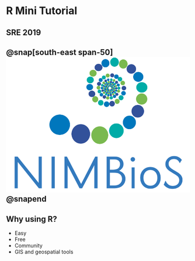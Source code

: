 # R Mini Tutorial

## SRE 2019

@snap[south-east span-50]
![](assets/img/nimbios.png)
@snapend
---

## Why using R?
  - Easy
  - Free
  - Community
  - GIS and geospatial tools


